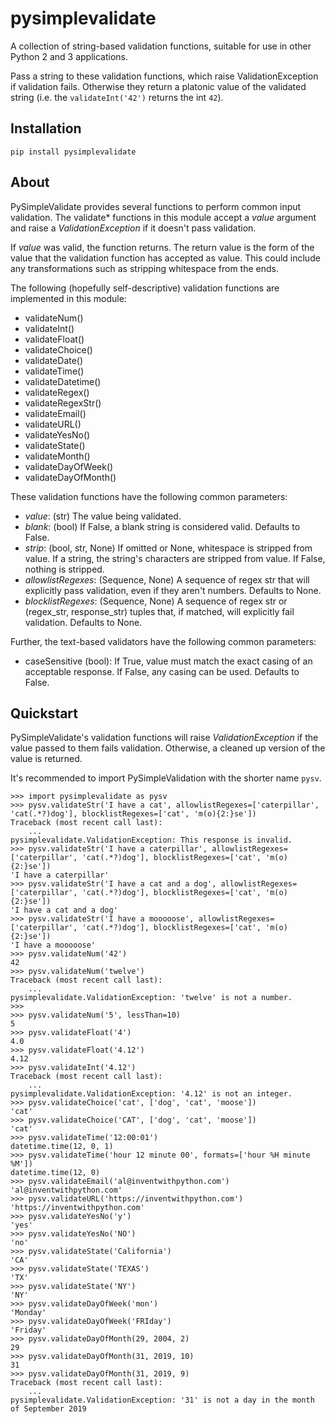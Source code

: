 pysimplevalidate
================

A collection of string-based validation functions, suitable for use in other Python 2 and 3 applications.

Pass a string to these validation functions, which raise ValidationException if validation fails. Otherwise they return a platonic value of the validated string (i.e. the `validateInt('42')` returns the int `42`).


Installation
------------

    pip install pysimplevalidate

About
-----

PySimpleValidate provides several functions to perform common input validation.
The validate* functions in this module accept a *value* argument and raise a
*ValidationException* if it doesn't pass validation.

If *value* was valid, the function returns. The return value is the form of
the value that the validation function has accepted as value.
This could include any transformations such as stripping whitespace from the ends.

The following (hopefully self-descriptive) validation functions are implemented
in this module:

* validateNum()
* validateInt()
* validateFloat()
* validateChoice()
* validateDate()
* validateTime()
* validateDatetime()
* validateRegex()
* validateRegexStr()
* validateEmail()
* validateURL()
* validateYesNo()
* validateState()
* validateMonth()
* validateDayOfWeek()
* validateDayOfMonth()

These validation functions have the following common parameters:

* *value*: (str) The value being validated.
* *blank*: (bool) If False, a blank string is considered valid. Defaults to False.
* *strip*: (bool, str, None) If omitted or None, whitespace is stripped from value. If a string, the string's characters are stripped from value. If False, nothing is stripped.
* *allowlistRegexes*: (Sequence, None) A sequence of regex str that will explicitly pass validation, even if they aren't numbers. Defaults to None.
* *blocklistRegexes*: (Sequence, None) A sequence of regex str or (regex_str, response_str) tuples that, if matched, will explicitly fail validation. Defaults to None.

Further, the text-based validators have the following common parameters:

* caseSensitive (bool): If True, value must match the exact casing of an acceptable response. If False, any casing can be used. Defaults to False.

Quickstart
----------

PySimpleValidate's validation functions will raise *ValidationException* if
the value passed to them fails validation. Otherwise, a cleaned up version of
the value is returned.

It's recommended to import PySimpleValidation with the shorter name ``pysv``.

    >>> import pysimplevalidate as pysv
    >>> pysv.validateStr('I have a cat', allowlistRegexes=['caterpillar', 'cat(.*?)dog'], blocklistRegexes=['cat', 'm(o){2:}se'])
    Traceback (most recent call last):
        ...
    pysimplevalidate.ValidationException: This response is invalid.
    >>> pysv.validateStr('I have a caterpillar', allowlistRegexes=['caterpillar', 'cat(.*?)dog'], blocklistRegexes=['cat', 'm(o){2:}se'])
    'I have a caterpillar'
    >>> pysv.validateStr('I have a cat and a dog', allowlistRegexes=['caterpillar', 'cat(.*?)dog'], blocklistRegexes=['cat', 'm(o){2:}se'])
    'I have a cat and a dog'
    >>> pysv.validateStr('I have a mooooose', allowlistRegexes=['caterpillar', 'cat(.*?)dog'], blocklistRegexes=['cat', 'm(o){2:}se'])
    'I have a mooooose'
    >>> pysv.validateNum('42')
    42
    >>> pysv.validateNum('twelve')
    Traceback (most recent call last):
        ...
    pysimplevalidate.ValidationException: 'twelve' is not a number.
    >>>
    >>> pysv.validateNum('5', lessThan=10)
    5
    >>> pysv.validateFloat('4')
    4.0
    >>> pysv.validateFloat('4.12')
    4.12
    >>> pysv.validateInt('4.12')
    Traceback (most recent call last):
        ...
    pysimplevalidate.ValidationException: '4.12' is not an integer.
    >>> pysv.validateChoice('cat', ['dog', 'cat', 'moose'])
    'cat'
    >>> pysv.validateChoice('CAT', ['dog', 'cat', 'moose'])
    'cat'
    >>> pysv.validateTime('12:00:01')
    datetime.time(12, 0, 1)
    >>> pysv.validateTime('hour 12 minute 00', formats=['hour %H minute %M'])
    datetime.time(12, 0)
    >>> pysv.validateEmail('al@inventwithpython.com')
    'al@inventwithpython.com'
    >>> pysv.validateURL('https://inventwithpython.com')
    'https://inventwithpython.com'
    >>> pysv.validateYesNo('y')
    'yes'
    >>> pysv.validateYesNo('NO')
    'no'
    >>> pysv.validateState('California')
    'CA'
    >>> pysv.validateState('TEXAS')
    'TX'
    >>> pysv.validateState('NY')
    'NY'
    >>> pysv.validateDayOfWeek('mon')
    'Monday'
    >>> pysv.validateDayOfWeek('FRIday')
    'Friday'
    >>> pysv.validateDayOfMonth(29, 2004, 2)
    29
    >>> pysv.validateDayOfMonth(31, 2019, 10)
    31
    >>> pysv.validateDayOfMonth(31, 2019, 9)
    Traceback (most recent call last):
        ...
    pysimplevalidate.ValidationException: '31' is not a day in the month of September 2019
